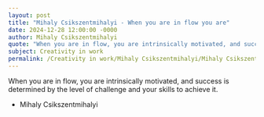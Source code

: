 ```yaml
---
layout: post
title: "Mihaly Csikszentmihalyi - When you are in flow you are"
date: 2024-12-28 12:00:00 -0000
author: Mihaly Csikszentmihalyi
quote: "When you are in flow, you are intrinsically motivated, and success is determined by the level of challenge and your skills to achieve it."
subject: Creativity in work
permalink: /Creativity in work/Mihaly Csikszentmihalyi/Mihaly Csikszentmihalyi - When you are in flow you are
---
```


When you are in flow, you are intrinsically motivated, and success is determined by the level of challenge and your skills to achieve it.

- Mihaly Csikszentmihalyi
